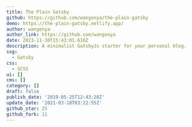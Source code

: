 ```yaml
---
title: The Plain Gatsby
github: https://github.com/wangonya/the-plain-gatsby
demo: https://the-plain-gatsby.netlify.app/
author: wangonya
author_link: https://github.com/wangonya
date: 2023-11-30T15:43:01.616Z
description: A minimalist GatsbyJs starter for your personal blog.
ssg:
  - Gatsby
css:
  - SCSS
ui: []
cms: []
category: []
draft: false
publish_date: '2019-05-25T12:43:28Z'
update_date: '2021-03-18T03:22:55Z'
github_star: 25
github_fork: 11
---
```


